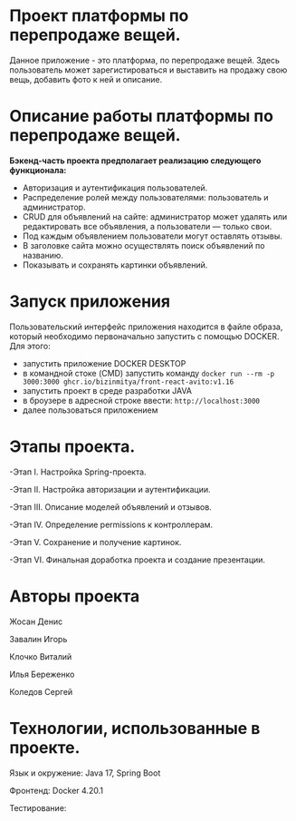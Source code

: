 # Проект платформы по перепродаже вещей.

Данное приложение - это платформа, по перепродаже вещей. 
Здесь пользователь может зарегистироваться и выставить на продажу свою вещь, добавить фото к ней и описание.

# Описание работы платформы по перепродаже вещей.

**Бэкенд-часть проекта предполагает реализацию следующего функционала:**


- Авторизация и аутентификация пользователей.
- Распределение ролей между пользователями: пользователь и администратор.
- CRUD для объявлений на сайте: администратор может удалять или редактировать все объявления, а пользователи — только свои.
- Под каждым объявлением пользователи могут оставлять отзывы.
- В заголовке сайта можно осуществлять поиск объявлений по названию.
- Показывать и сохранять картинки объявлений.
# Запуск приложения
Пользовательский интерфейс приложения находится в файле образа, который необходимо первоначально запустить с помощью DOCKER. Для этого:
- запустить приложение DOCKER DESKTOP
- в командной стоке (CMD) запустить команду ```docker run --rm -p 3000:3000 ghcr.io/bizinmitya/front-react-avito:v1.16```
- запустить проект в среде разработки JAVA
- в броузере в адресной строке ввести: ```http://localhost:3000```
- далее пользоваться приложением
# Этапы проекта.

-Этап I. Настройка Spring-проекта.

-Этап II. Настройка авторизации и аутентификации.

-Этап III. Описание моделей объявлений и отзывов.

-Этап IV. Определение permissions к контроллерам.

-Этап V. Сохранение и получение картинок. 

-Этап VI. Финальная доработка проекта и создание презентации.


# Авторы проекта

Жосан Денис

Завалин Игорь

Клочко Виталий

Илья Береженко

Коледов Сергей



# Технологии, использованные в проекте.
Язык и окружение: Java 17, Spring Boot

Фронтенд: Docker 4.20.1

Тестирование:
